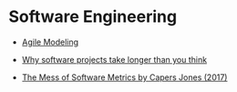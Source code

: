 # Software Engineering

- [Agile Modeling](./agile-modeling/)
- [Why software projects take longer than you think](https://erikbern.com/2019/04/15/why-software-projects-take-longer-than-you-think-a-statistical-model.html)

- [The Mess of Software Metrics by Capers Jones (2017)](../../papers/The-Mess-of-Software-Metrics_Jones-C_2017.pdf)